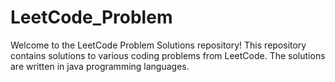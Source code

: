 # LeetCode_Problem
Welcome to the LeetCode Problem Solutions repository! This repository contains solutions to various coding problems from LeetCode. The solutions are written in java programming languages.

